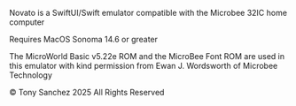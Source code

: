 Novato is a SwiftUI/Swift emulator compatible with the Microbee 32IC home computer

Requires MacOS Sonoma 14.6 or greater

The MicroWorld Basic v5.22e ROM and the MicroBee Font ROM are used in this emulator with kind permission from Ewan J. Wordsworth of Microbee Technology

© Tony Sanchez 2025 All Rights Reserved
